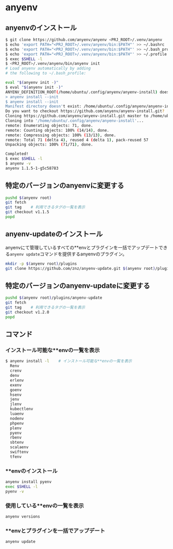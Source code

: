# anyenv

## anyenvのインストール

```bash
$ git clone https://github.com/anyenv/anyenv <PRJ_ROOT>/.venv/anyenv
$ echo 'export PATH="<PRJ_ROOT>/.venv/anyenv/bin:$PATH"' >> ~/.bashrc
$ echo 'export PATH="<PRJ_ROOT>/.venv/anyenv/bin:$PATH"' >> ~/.bash_profile
$ echo 'export PATH="<PRJ_ROOT>/.venv/anyenv/bin:$PATH"' >> ~/.profile
$ exec $SHELL -l
$ <PRJ_ROOT>/.venv/anyenv/bin/anyenv init
# Load anyenv automatically by adding
# the following to ~/.bash_profile:

eval "$(anyenv init -)"
$ eval "$(anyenv init -)"
ANYENV_DEFINITION_ROOT(/home/ubuntu/.config/anyenv/anyenv-install) doesn't exist. You can initialize it by:
> anyenv install --init
$ anyenv install --init
Manifest directory doesn't exist: /home/ubuntu/.config/anyenv/anyenv-install
Do you want to checkout https://github.com/anyenv/anyenv-install.git? [y/N]: y
Cloning https://github.com/anyenv/anyenv-install.git master to /home/ubuntu/.config/anyenv/anyenv-install...
Cloning into '/home/ubuntu/.config/anyenv/anyenv-install'...
remote: Enumerating objects: 71, done.
remote: Counting objects: 100% (14/14), done.
remote: Compressing objects: 100% (13/13), done.
remote: Total 71 (delta 4), reused 4 (delta 1), pack-reused 57
Unpacking objects: 100% (71/71), done.

Completed!
$ exec $SHELL -l
$ anyenv -v
anyenv 1.1.5-1-g5c58783
```

## 特定のバージョンのanyenvに変更する

```bash
pushd $(anyenv root)
git fetch
git tag    # 利用できるタグの一覧を表示
git checkout v1.1.5
popd
```

## anyenv-updateのインストール

anyenvにて管理しているすべての**envとプラグインを一括でアップデートできる`anyenv update`コマンドを提供するanyenvのプラグイン。

```bash
mkdir -p $(anyenv root)/plugins
git clone https://github.com/znz/anyenv-update.git $(anyenv root)/plugins/anyenv-update
```

## 特定のバージョンのanyenv-updateに変更する

```bash
pushd $(anyenv root)/plugins/anyenv-update
git fetch
git tag    # 利用できるタグの一覧を表示
git checkout v1.2.0
popd
```

## コマンド

### インストール可能な**envの一覧を表示

```bash
$ anyenv install -l    # インストール可能な**envの一覧を表示
  Renv
  crenv
  denv
  erlenv
  exenv
  goenv
  hsenv
  jenv
  jlenv
  kubectlenv
  luaenv
  nodenv
  phpenv
  plenv
  pyenv
  rbenv
  sbtenv
  scalaenv
  swiftenv
  tfenv
```

### **envのインストール

```bash
anyenv install pyenv
exec $SHELL -l
pyenv -v
```

### 使用している**envの一覧を表示

```bash
anyenv versions
```

### **envとプラグインを一括でアップデート

```bash
anyenv update
```
